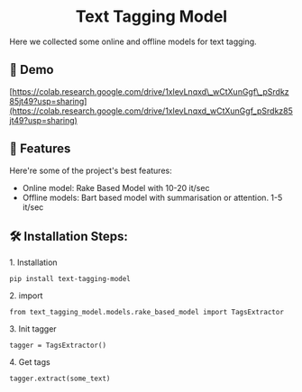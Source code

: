 <h1 align="center" id="title">Text Tagging Model</h1>

<p id="description">Here we collected some online and offline models for text tagging.</p>

<h2>🚀 Demo</h2>

[https://colab.research.google.com/drive/1xlevLnqxd\_wCtXunGgf\_pSrdkz85jt49?usp=sharing](https://colab.research.google.com/drive/1xlevLnqxd_wCtXunGgf_pSrdkz85jt49?usp=sharing)



<h2>🧐 Features</h2>

Here're some of the project's best features:

*   Online model: Rake Based Model with 10-20 it/sec
*   Offline models: Bart based model with summarisation or attention. 1-5 it/sec

<h2>🛠️ Installation Steps:</h2>

<p>1. Installation</p>

```
pip install text-tagging-model
```

<p>2. import</p>

```
from text_tagging_model.models.rake_based_model import TagsExtractor
```

<p>3. Init tagger</p>

```
tagger = TagsExtractor()
```

<p>4. Get tags</p>

```
tagger.extract(some_text)
```
